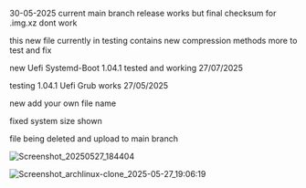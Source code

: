 
30-05-2025
current main branch release works but final checksum for .img.xz dont work

this new file currently in testing contains new compression methods more to test and fix





new Uefi Systemd-Boot 1.04.1 tested and working 27/07/2025


testing 1.04.1 Uefi Grub works 27/05/2025

new add your own file name

fixed system size shown

file being deleted and upload to main branch

![Screenshot_20250527_184404](https://github.com/user-attachments/assets/a80cd4b0-67a3-46e5-82b1-dc29a736520d)

![Screenshot_archlinux-clone_2025-05-27_19:06:19](https://github.com/user-attachments/assets/a352958e-c17d-4236-85c0-91c569d312bf)
